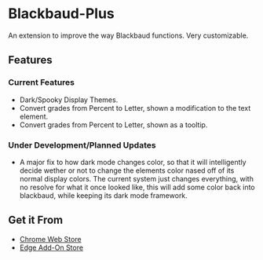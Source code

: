 # Blackbaud-Plus
An extension to improve the way Blackbaud functions. Very customizable.

## Features

### Current Features
- Dark/Spooky Display Themes.
- Convert grades from Percent to Letter, shown a modification to the text element.
- Convert grades from Percent to Letter, shown as a tooltip.

### Under Development/Planned Updates
- A major fix to how dark mode changes color, so that it will intelligently decide wether or not to change the elements color nased off of its normal display colors. The current system just changes everything, with no resolve for what it once looked like, this will add some color back into blackbaud, while keeping its dark mode framework.

## Get it From
- [Chrome Web Store](https://trello.com/b/BRSCtQ7N/blackbaudplus-trello-board](https://chromewebstore.google.com/detail/blackbaud-plus/nfooknognpelndkdnjebmfimkelgkmoa?hl=en)https://chromewebstore.google.com/detail/blackbaud-plus/nfooknognpelndkdnjebmfimkelgkmoa?hl=en)
- [Edge Add-On Store](https://microsoftedge.microsoft.com/addons/detail/blackbaudplus/akkcankhfpclbknaeckpnmlkcangdpgn)
